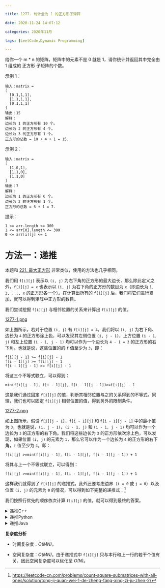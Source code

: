 ```yaml
---

title: 1277. 统计全为 1 的正方形子矩阵

date: 2020-11-24 14:07:12

categories: 2020年11月

tags: [LeetCode,Dynamic Programming]

---
```

 
 
给你一个 m * n 的矩阵，矩阵中的元素不是 0 就是 1，请你统计并返回其中完全由 1 组成的 正方形 子矩阵的个数。

<!-- more -->




示例 1：
    
    输入：matrix =
    [
      [0,1,1,1],
      [1,1,1,1],
      [0,1,1,1]
    ]
    输出：15
    解释： 
    边长为 1 的正方形有 10 个。
    边长为 2 的正方形有 4 个。
    边长为 3 的正方形有 1 个。
    正方形的总数 = 10 + 4 + 1 = 15.
示例 2：
    
    输入：matrix = 
    [
      [1,0,1],
      [1,1,0],
      [1,1,0]
    ]
    输出：7
    解释：
    边长为 1 的正方形有 6 个。 
    边长为 2 的正方形有 1 个。
    正方形的总数 = 6 + 1 = 7.


提示：
    
    1 <= arr.length <= 300
    1 <= arr[0].length <= 300
    0 <= arr[i][j] <= 1


# 方法一：递推

本题和 [221. 最大正方形](https://leetcode-cn.com/problems/maximal-square/) 非常类似，使用的方法也几乎相同。

我们用 `f[i][j]` 表示以 `(i, j)` 为右下角的正方形的最大边长，那么除此定义之外，`f[i][j] = x` 也表示以 `(i, j)` 为右下角的正方形的数目为 `x`（即边长为 `1, 2, ..., x` 的正方形各一个）。在计算出所有的 `f[i][j]` 后，我们将它们进行累加，就可以得到矩阵中正方形的数目。

我们尝试挖掘 `f[i][j]` 与相邻位置的关系来计算出 `f[i][j]` 的值。

[1277-1.png](https://pic.leetcode-cn.com/14aa58be2ea5c9b36a722db76d2e843c4c909e312223a8461a3d2d93bc734b42-1277-1.png)

如上图所示，若对于位置 `(i, j)` 有 `f[i][j] = 4`，我们将以 `(i, j)` 为右下角、边长为 `4` 的正方形涂上色，可以发现其左侧位置 `(i, j - 1)`，上方位置 `(i - 1, j)` 和左上位置 `(i - 1, j - 1)` 均可以作为一个边长为 `4 - 1 = 3` 的正方形的右下角。也就是说，这些位置的的 `f` 值至少为 `3`，即：

```
f[i][j - 1] >= f[i][j] - 1
f[i - 1][j] >= f[i][j] - 1
f[i - 1][j - 1] >= f[i][j] - 1
```

将这三个不等式联立，可以得到：

    min(f[i][j - 1], f[i - 1][j], f[i - 1][j - 1])>=f[i][j] - 1

这是我们通过固定 `f[i][j]` 的值，判断其相邻位置与之的关系得到的不等式。同理，我们也可以固定 `f[i][j]` 相邻位置的值，得到另外的限制条件。

[1277-2.png](https://pic.leetcode-cn.com/dfcaa5390732f1b9d1d9c71f696957cbc91904c52e23705a061bae727228126d-1277-2.png)

如上图所示，假设 `f[i][j - 1]`，`f[i - 1][j]` 和 `f[i - 1][j - 1]` 中的最小值为 `3`，也就是说，`(i, j - 1)`，`(i - 1, j)` 和 `(i - 1, j - 1)` 均可以作为一个边长为 `3` 的正方形的右下角。我们将这些边长为 `3` 的正方形依次涂上色，可以发现，如果位置 `(i, j)` 的元素为 `1`，那么它可以作为一个边长为 `4` 的正方形的右下角，`f` 值至少为 `4`，即：

    
    f[i][j] >=min(f[i][j - 1], f[i - 1][j], f[i - 1][j - 1]) + 1

将其与上一个不等式联立，可以得到：

    f[i][j] >=min(f[i][j - 1], f[i - 1][j], f[i - 1][j - 1]) + 1

这样我们就得到了 `f[i][j]` 的递推式。此外还要考虑边界（`i = 0` 或 `j = 0`）以及位置 `(i, j)` 的元素为 `0` 的情况，可以得到如下完整的递推式：[^1]



我们按照行优先的顺序依次计算 `f[i][j]` 的值，就可以得到最终的答案。

<details>
    <summary>递推C++</summary>
    
```C++ [sol1]
class Solution {
public:
    int countSquares(vector<vector<int>>& matrix) {
        int m = matrix.size(), n = matrix[0].size();
        vector<vector<int>> f(m, vector<int>(n));
        int ans = 0;
        for (int i = 0; i < m; ++i) {
            for (int j = 0; j < n; ++j) {
                if (i == 0 || j == 0) {
                    f[i][j] = matrix[i][j];
                }
                else if (matrix[i][j] == 0) {
                    f[i][j] = 0;
                }
                else {
                    f[i][j] = min(min(f[i][j - 1], f[i - 1][j]), f[i - 1][j - 1]) + 1;
                }
                ans += f[i][j];
            }
        }
        return ans;
    }
};
```

</details>
<details>
    <summary>递推Python</summary>
    
```Python [sol1]
class Solution:
    def countSquares(self, matrix: List[List[int]]) -> int:
        m, n = len(matrix), len(matrix[0])
        f = [[0] * n for _ in range(m)]
        ans = 0
        for i in range(m):
            for j in range(n):
                if i == 0 or j == 0:
                    f[i][j] = matrix[i][j]
                elif matrix[i][j] == 0:
                    f[i][j] = 0
                else:
                    f[i][j] = min(f[i][j - 1], f[i - 1][j], f[i - 1][j - 1]) + 1
                ans += f[i][j]
        return ans
```

</details>

<details>
    <summary>递推Java</summary>
    
```
class Solution {
    public int countSquares(int[][] matrix) {
        if (matrix == null || matrix.length == 0 || matrix[0].length == 0) {
            return 0;
        }
        int row = matrix.length;
        int col = matrix[0].length;
        int[][] dp = new int[row][col];
        int sum = 0;
        for (int i = 0; i < row; i++) {
            for (int j = 0; j < col; j++) {
                if (i == 0 || j == 0) {
                    dp[i][j] = matrix[i][j];
                } else if (matrix[i][j] == 0) {
                    dp[i][j] = 0;
                } else {
                    dp[i][j] = Math.min(Math.min(dp[i - 1][j], dp[i][j - 1]), dp[i - 1][j - 1]) + 1;
                }
                sum += dp[i][j];
            }
        }
        return sum;
    }
}
```

</details>

**复杂度分析**

- 时间复杂度：*O(MN)*。

- 空间复杂度：*O(MN)*。由于递推式中 `f[i][j]` 只与本行和上一行的若干个值有关，因此空间复杂度可以优化至 *O(N)*。

[^1]:https://leetcode-cn.com/problems/count-square-submatrices-with-all-ones/solution/tong-ji-quan-wei-1-de-zheng-fang-xing-zi-ju-zhen-2/